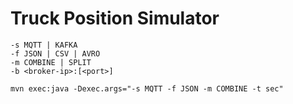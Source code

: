 # Truck Position Simulator

```
-s MQTT | KAFKA
-f JSON | CSV | AVRO
-m COMBINE | SPLIT
-b <broker-ip>:[<port>]
```



```
mvn exec:java -Dexec.args="-s MQTT -f JSON -m COMBINE -t sec"
```